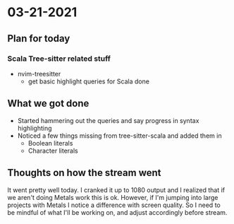 # 03-21-2021

## Plan for today

### Scala Tree-sitter related stuff
  - nvim-treesitter
    - get basic highlight queries for Scala done

## What we got done
  - Started hammering out the queries and say progress in syntax highlighting
  - Noticed a few things missing from tree-sitter-scala and added them in
    - Boolean literals
    - Character literals

## Thoughts on how the stream went

It went pretty well today. I cranked it up to 1080 output and I realized that if
we aren't doing Metals work this is ok. However, if I'm jumping into large
projects with Metals I notice a difference with screen quality. So I need to be
mindful of what I'll be working on, and adjust accordingly before stream.
